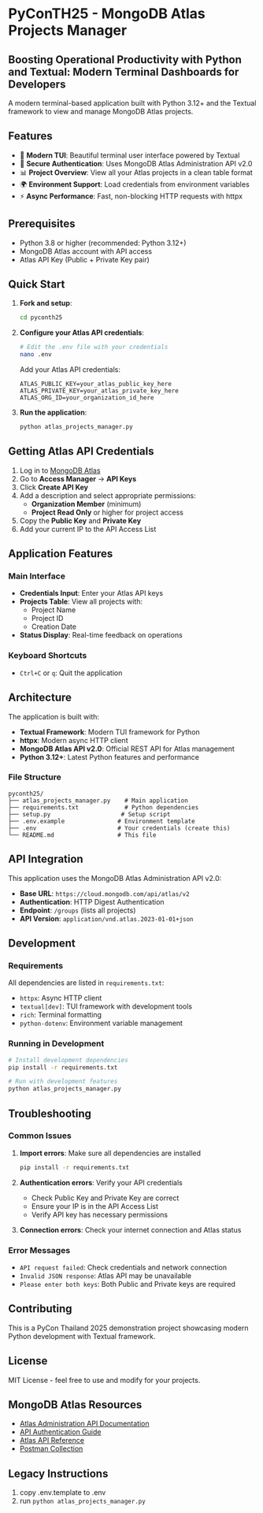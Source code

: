 # PyConTH25 - MongoDB Atlas Projects Manager

<h2>Boosting Operational Productivity with Python and Textual: Modern Terminal Dashboards for Developers</h2>

A modern terminal-based application built with Python 3.12+ and the Textual framework to view and manage MongoDB Atlas projects.

## Features

- 🎯 **Modern TUI**: Beautiful terminal user interface powered by Textual
- 🔐 **Secure Authentication**: Uses MongoDB Atlas Administration API v2.0
- 📊 **Project Overview**: View all your Atlas projects in a clean table format
- 🌍 **Environment Support**: Load credentials from environment variables
- ⚡ **Async Performance**: Fast, non-blocking HTTP requests with httpx

## Prerequisites

- Python 3.8 or higher (recommended: Python 3.12+)
- MongoDB Atlas account with API access
- Atlas API Key (Public + Private Key pair)

## Quick Start

1. **Fork and setup**:
   ```bash
   cd pyconth25
   ```

2. **Configure your Atlas API credentials**:
   ```bash
   # Edit the .env file with your credentials
   nano .env
   ```

   Add your Atlas API credentials:
   ```env
   ATLAS_PUBLIC_KEY=your_atlas_public_key_here
   ATLAS_PRIVATE_KEY=your_atlas_private_key_here
   ATLAS_ORG_ID=your_organization_id_here
   ```

3. **Run the application**:
   ```bash
   python atlas_projects_manager.py
   ```

## Getting Atlas API Credentials

1. Log in to [MongoDB Atlas](https://cloud.mongodb.com)
2. Go to **Access Manager** → **API Keys**
3. Click **Create API Key**
4. Add a description and select appropriate permissions:
   - **Organization Member** (minimum)
   - **Project Read Only** or higher for project access
5. Copy the **Public Key** and **Private Key**
6. Add your current IP to the API Access List

## Application Features

### Main Interface
- **Credentials Input**: Enter your Atlas API keys
- **Projects Table**: View all projects with:
  - Project Name
  - Project ID
  - Creation Date
- **Status Display**: Real-time feedback on operations

### Keyboard Shortcuts
- `Ctrl+C` or `q`: Quit the application

## Architecture

The application is built with:

- **Textual Framework**: Modern TUI framework for Python
- **httpx**: Modern async HTTP client
- **MongoDB Atlas API v2.0**: Official REST API for Atlas management
- **Python 3.12+**: Latest Python features and performance

### File Structure
```
pyconth25/
├── atlas_projects_manager.py    # Main application
├── requirements.txt             # Python dependencies
├── setup.py                    # Setup script
├── .env.example               # Environment template
├── .env                       # Your credentials (create this)
└── README.md                  # This file
```

## API Integration

This application uses the MongoDB Atlas Administration API v2.0:

- **Base URL**: `https://cloud.mongodb.com/api/atlas/v2`
- **Authentication**: HTTP Digest Authentication
- **Endpoint**: `/groups` (lists all projects)
- **API Version**: `application/vnd.atlas.2023-01-01+json`

## Development

### Requirements
All dependencies are listed in `requirements.txt`:
- `httpx`: Async HTTP client
- `textual[dev]`: TUI framework with development tools
- `rich`: Terminal formatting
- `python-dotenv`: Environment variable management

### Running in Development
```bash
# Install development dependencies
pip install -r requirements.txt

# Run with development features
python atlas_projects_manager.py
```

## Troubleshooting

### Common Issues

1. **Import errors**: Make sure all dependencies are installed
   ```bash
   pip install -r requirements.txt
   ```

2. **Authentication errors**: Verify your API credentials
   - Check Public Key and Private Key are correct
   - Ensure your IP is in the API Access List
   - Verify API key has necessary permissions

3. **Connection errors**: Check your internet connection and Atlas status

### Error Messages
- `API request failed`: Check credentials and network connection
- `Invalid JSON response`: Atlas API may be unavailable
- `Please enter both keys`: Both Public and Private keys are required

## Contributing

This is a PyCon Thailand 2025 demonstration project showcasing modern Python development with Textual framework.

## License

MIT License - feel free to use and modify for your projects.

## MongoDB Atlas Resources

- [Atlas Administration API Documentation](https://www.mongodb.com/docs/atlas/api/atlas-admin-api/)
- [API Authentication Guide](https://www.mongodb.com/docs/atlas/configure-api-access/)
- [Atlas API Reference](https://www.mongodb.com/docs/atlas/api/atlas-admin-api-ref/)
- [Postman Collection](https://www.postman.com/mongodb-devrel/workspace/mongodb-atlas-administration-apis/)

## Legacy Instructions
1. copy .env.template to .env
2. run `python atlas_projects_manager.py`
